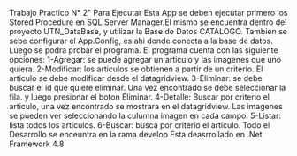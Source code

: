 Trabajo Practico N° 2"
Para Ejecutar Esta App se deben ejecutar primero los Stored Procedure en SQL Server Manager.El mismo se encuentra dentro del proyecto UTN_DataBase, y utilizar la Base de Datos CATALOGO. Tambien se sebe configurar el App.Config, es ahi donde conecta a la base de datos. 
Luego se podra probar el programa. 
El programa cuenta con las siguiente opciones:
1-Agregar: se puede agregar un articulo y las imagenes que uno quiera.
2-Modificar: los articulos se obtienen a partir de un criterio. El articulo se debe modificar desde el datagridview.
3-Eliminar: se debe buscar el id que quiere eliminar. Una vez encontrado se debe seleccionar la fila. y luego presionar el boton Eliminar.
4-Detalle: Buscar por criterio el articulo, una vez encontrado se mostrara en el datagridview. Las imagenes se pueden ver seleccionando la culumna imagen en cada campo.
5-Listar: lista todos los articulos.
6-Buscar: busca por criterio el articulo.
Todo el Desarrollo se enceuntra en la rama develop
Esta deasrrollado en .Net Framework 4.8

